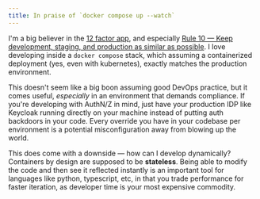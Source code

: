```yaml
---
title: In praise of `docker compose up --watch`
---
```


I'm a big believer in the [12 factor app](https://12factor.net/), and especially [Rule 10 — Keep development, staging, and production as similar as possible](https://12factor.net/dev-prod-parity). I love developing inside a `docker compose` stack, which assuming a containerized deployment (yes, even with kubernetes), exactly matches the production environment.

This doesn't seem like a big boon assuming good DevOps practice, but it comes useful, _especially_ in an environment that demands compliance. If you're developing with AuthN/Z in mind, just have your production IDP like Keycloak running directly on your machine instead of putting auth backdoors in your code. Every override you have in your codebase per environment is a potential misconfiguration away from blowing up the world.

This does come with a downside — how can I develop dynamically? Containers by design are supposed to be **stateless**. Being able to modify the code and then see it reflected instantly is an important tool for languages like python, typescript, etc, in that you trade performance for faster iteration, as developer time is your most expensive commodity.

